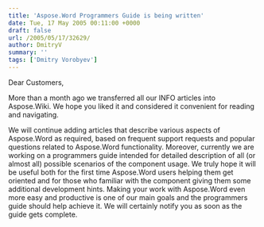 ```yaml
---
title: 'Aspose.Word Programmers Guide is being written'
date: Tue, 17 May 2005 00:11:00 +0000
draft: false
url: /2005/05/17/32629/
author: DmitryV
summary: ''
tags: ['Dmitry Vorobyev']
---
```


Dear Customers,

More than a month ago we transferred all our INFO articles into Aspose.Wiki. We hope you liked it and considered it convenient for reading and navigating.

We will continue adding articles that describe various aspects of Aspose.Word as required, based on frequent support requests and popular questions related to Aspose.Word functionality. Moreover, currently we are working on a programmers guide intended for detailed description of all (or almost all) possible scenarios of the component usage. We truly hope it will be useful both for the first time Aspose.Word users helping them get oriented and for those who familiar with the component giving them some additional development hints. Making your work with Aspose.Word even more easy and productive is one of our main goals and the programmers guide should help achieve it. We will certainly notify you as soon as the guide gets complete.







